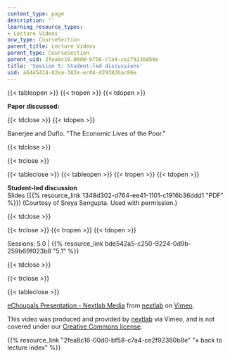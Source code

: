 ```yaml
---
content_type: page
description: ''
learning_resource_types:
- Lecture Videos
ocw_type: CourseSection
parent_title: Lecture Videos
parent_type: CourseSection
parent_uid: 2fea8c16-00d0-bf58-c7a4-ce2f92360b8e
title: 'Session 5: Student-led discussions'
uid: a6445414-82ea-382e-ec04-d29382bac86e
---
```


{{< tableopen >}}
{{< tropen >}}
{{< tdopen >}}


**Paper discussed:**


{{< tdclose >}}
{{< tdopen >}}


Banerjee and Duflo. "The Economic Lives of the Poor."


{{< tdclose >}}

{{< trclose >}}

{{< tableclose >}}
{{< tableopen >}}
{{< tropen >}}
{{< tdopen >}}


**Student-led discussion**  
Slides ({{% resource_link 1348d302-d764-ee41-1101-c1916b36ddd1 "PDF" %}}) (Courtesy of Sreya Sengupta. Used with permission.)


{{< tdclose >}}

{{< trclose >}}
{{< tropen >}}
{{< tdopen >}}


Sessions: 5.0 | {{% resource_link bde542a5-c250-9224-0d9b-259b69f023b8 "5.1" %}}


{{< tdclose >}}

{{< trclose >}}

{{< tableclose >}}

[eChoupals Presentation - Nextlab Media](https://vimeo.com/3189855) from [nextlab](http://vimeo.com/3189855) on [Vimeo](https://vimeo.com).

This video was produced and provided by [nextlab](http://vimeo.com/nextlab) via Vimeo, and is not covered under our [Creative Commons license](/terms/#cc).

{{% resource_link "2fea8c16-00d0-bf58-c7a4-ce2f92360b8e" "« back to lecture index" %}}